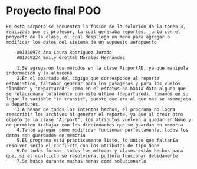 # Proyecto final POO
    En esta carpeta se encuentra la fusión de la solución de la tarea 3, realizada por el profesor, la cual generaba reportes, junto con el proyecto de la clase, el cual despliega un menu para agregar o modificar los datos del sistema de un supuesto aeropuerto
        
        A01366974 Ana Laura Rodríguez Jurado
        A01769234 Emily Grettel Morales Hernández
        
        1.Se agregaron los métodos en la clase AirportAD, ya que manipula indormación y la almacena
        2.En el apartado del cógigo que corresponde al reporte estadístico, faltaban generar para los pasajeros y para los vuelos "landed" y "departured"; como en el estatus no había dato alguno que se relacionara totalmente con este último (departured), tomamos en su lugar la variable "in transit", puesto que era el que más se asemejaba a departures.
        3.A pesar de todos los intentos hechos, el programa no logra reescribir los archivos ni generar el reporte, ya que al crear otro objeto de la clase "Airport", los atributos vuelven a quedar en None y no permiten trabajar con los diccionarios que se guardan en memoria
        4.Tanto agregar como modificar funcionan perfectamente, todos los datos son guardados en memoria
        5.El programa está prácticamente listo, lo único que faltaría resolver sería el conflicto con los atributos de tipo None
        6.De todas formas, todos los métodos y clases están hechos para que, si el conflicto se resolviera, pudiera funcionar debidamente
        7.Se busco durante muchas horas como solucionarlo